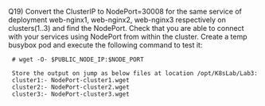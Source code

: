 Q19) Convert the ClusterIP to NodePort=30008 for the same service of deployment 
     web-nginx1, web-nginx2, web-nginx3 respectively on clusters(1..3) and find the NodePort.
     Check that you are able to connect with your services using NodePort from within the cluster.
     Create a temp busybox pod and execute the following command to test it:
	    
     # wget -O- $PUBLIC_NODE_IP:$NODE_PORT	
		
     Store the output on jump as below files at location /opt/K8sLab/Lab3:
     cluster1:- NodePort-cluster1.wget
     cluster2:- NodePort-cluster2.wget 
     cluster3:- NodePort-cluster3.wget 	    

